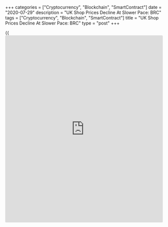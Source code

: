 +++
categories = ["Cryptocurrency", "Blockchain", "SmartContract"]
date = "2020-07-29"
description = "UK Shop Prices Decline At Slower Pace: BRC"
tags = ["Cryptocurrency", "Blockchain", "SmartContract"]
title = "UK Shop Prices Decline At Slower Pace: BRC"
type = "post"
+++

{{<iframe id="large-banner" src="https://www.bounty.group/#slide=21.0" width="100%" height="600" scrolling="no" style="border: 0px solid rgb(216, 221, 230); border-radius: 3px;">}}

UK shop prices declined at a slower pace in July, data from the British
Retail Consortium showed Wednesday.

The shop price index dropped 1.3 percent year-on-year in July, following
a 1.6 percent decrease in June.

The decline in shop prices eased in July as non-food prices dropped at a
slower pace of 2.9 percent. At the same time, food inflation held steady
at 1.5 percent in July.

"Falling prices at tills is good [news](https://www.letsplayfx.com/blog/forex-news-website/) for shoppers, and will hopefully
tempt more people onto our high streets and retail destinations," Helen
Dickinson, chief executive at BRC, said.

"Now that all of retail has re-opened for [business][1], keeping prices
stable will be important as it's going to be difficult for retailers to
second guess the strength of consumer spend with social distancing
measures continuing, and consumer confidence still low," Mike Watkins,
Head of Retailer and Business Insight, Nielsen, said.

For comments and feedback [contact](https://www.playgroundfx.com/contact/): editorial@rtt[news](https://www.letsplayfx.com/blog/forex-news-website/).com

[Economic News][2]

 **What parts of the world are seeing the best (and worst) economic
performances lately? Click[here][3] to check out our [Econ Scorecard][3]
and find out! See up-to-the-moment [ranking](https://www.playgroundfx.com/blog/crypto-exchange-ranking/)s for the best and worst
performers in [GDP][4], [unemployment rate][5], [inflation][6] and much
more.**

   1. www.rtt[news](https://www.letsplayfx.com/blog/forex-news-website/).com/Content/Business.aspx
   2. www.rtt[news](https://www.letsplayfx.com/blog/forex-news-website/).com/Content/EconomicNews.aspx
   3. www.rtt[news](https://www.letsplayfx.com/blog/forex-news-website/).com/economic-scorecard/world-rank/unemployment-rate/highest-performance.aspx
   4. www.rtt[news](https://www.letsplayfx.com/blog/forex-news-website/).com/economic-scorecard/world-rank/GDP/highest-performance.aspx
   5. www.rtt[news](https://www.letsplayfx.com/blog/forex-news-website/).com/economic-scorecard/world-rank/unemployment-rate/lowest-performance.aspx
   6. www.rtt[news](https://www.letsplayfx.com/blog/forex-news-website/).com/economic-scorecard/world-rank/CPI/highest-performance.aspx